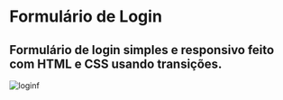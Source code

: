 # Formulário de Login
## Formulário de login simples e responsivo feito com HTML e CSS usando transições.
![loginf](https://user-images.githubusercontent.com/118767501/205198258-4f427705-0396-4cd9-af24-78d26d6badac.png)
